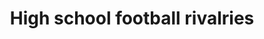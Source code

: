 ---
layout: post
title: 'High school football rivalries'
story: 'http://www.bostonglobe.com/2014/11/24/high-school-football-rivalries/L35jtPAn50iHsLLNS1KJ5O/story.html'
text: 'Lookup schools in Massachusetts to see their Thanksgiving day matchup stats.'
vimeo: '<iframe src="//player.vimeo.com/video/112726117?title=0&amp;byline=0&amp;portrait=0&amp;color=ffffff" width="640" height="306" frameborder="0" webkitallowfullscreen mozallowfullscreen allowfullscreen></iframe>'
mobile: 'rivalry'
---